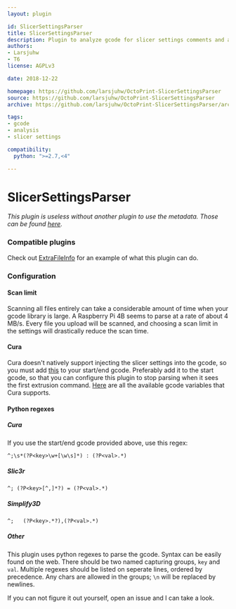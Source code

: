 ```yaml
---
layout: plugin

id: SlicerSettingsParser
title: SlicerSettingsParser
description: Plugin to analyze gcode for slicer settings comments and add additional metadata of such settings.
authors:
- Larsjuhw
- T6
license: AGPLv3

date: 2018-12-22

homepage: https://github.com/larsjuhw/OctoPrint-SlicerSettingsParser
source: https://github.com/larsjuhw/OctoPrint-SlicerSettingsParser
archive: https://github.com/larsjuhw/OctoPrint-SlicerSettingsParser/archive/master.zip

tags:
- gcode
- analysis
- slicer settings

compatibility:
  python: ">=2.7,<4"

---
```


# SlicerSettingsParser

*This plugin is useless without another plugin to use the metadata. Those can be found [here](/by_tag/#tag-slicer-settings).*

### Compatible plugins
Check out [ExtraFileInfo](/plugins/ExtraFileInfo) for an example of what this plugin can do.

### Configuration
#### Scan limit

Scanning all files entirely can take a considerable amount of time when your gcode library is large. A Raspberry Pi 4B seems to parse at a rate of about 4 MB/s. Every file you upload will be scanned, and choosing a scan limit in the settings will drastically reduce the scan time.

#### Cura

Cura doesn't natively support injecting the slicer settings into the gcode, so you must add [this](https://gist.github.com/tjjfvi/75210b2ed20ed194d6eab48bf70c4f12) to your start/end gcode. Preferably add it to the start gcode, so that you can configure this plugin to stop parsing when it sees the first extrusion command. [Here](http://files.fieldofview.com/cura/Replacement_Patterns.html) are all the available gcode variables that Cura supports.

#### Python regexes
##### Cura

If you use the start/end gcode provided above, use this regex:
```regex
^;\s*(?P<key>\w+[\w\s]*) : (?P<val>.*)
```

##### Slic3r

```regex
^; (?P<key>[^,]*?) = (?P<val>.*)
```

##### Simplify3D

```regex
^;   (?P<key>.*?),(?P<val>.*)
```

##### Other

This plugin uses python regexes to parse the gcode.
Syntax can be easily found on the web.
There should be two named capturing groups, `key` and `val`.
Multiple regexes should be listed on seperate lines, ordered by precedence.
Any chars are allowed in the groups; `\n` will be replaced by newlines.

If you can not figure it out yourself, open an issue and I can take a look.
